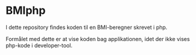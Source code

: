 # BMIphp

I dette repository findes koden til en BMI-beregner skrevet i php. 

Formålet med dette er at vise koden bag applikationen, idet der ikke vises php-kode i developer-tool. 
